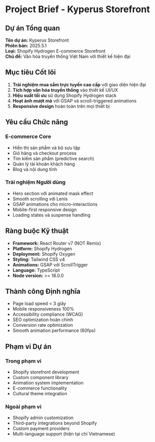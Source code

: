 # Project Brief - Kyperus Storefront

## Dự án Tổng quan
**Tên dự án:** Kyperus Storefront  
**Phiên bản:** 2025.5.1  
**Loại:** Shopify Hydrogen E-commerce Storefront  
**Chủ đề:** Văn hóa truyền thống Việt Nam với thiết kế hiện đại  

## Mục tiêu Cốt lõi
1. **Trải nghiệm mua sắm trực tuyến cao cấp** với giao diện hiện đại
2. **Tích hợp văn hóa truyền thống** vào thiết kế UI/UX
3. **Hiệu suất tối ưu** sử dụng Shopify Hydrogen stack
4. **Hoạt ảnh mượt mà** với GSAP và scroll-triggered animations
5. **Responsive design** hoàn toàn trên mọi thiết bị

## Yêu cầu Chức năng
### E-commerce Core
- Hiển thị sản phẩm và bộ sưu tập
- Giỏ hàng và checkout process
- Tìm kiếm sản phẩm (predictive search)
- Quản lý tài khoản khách hàng
- Blog và nội dung tĩnh

### Trải nghiệm Người dùng
- Hero section với animated mask effect
- Smooth scrolling với Lenis
- GSAP animations cho micro-interactions
- Mobile-first responsive design
- Loading states và suspense handling

## Ràng buộc Kỹ thuật
- **Framework:** React Router v7 (NOT Remix)
- **Platform:** Shopify Hydrogen
- **Deployment:** Shopify Oxygen
- **Styling:** Tailwind CSS v4
- **Animations:** GSAP với ScrollTrigger
- **Language:** TypeScript
- **Node version:** >= 18.0.0

## Thành công Định nghĩa
- Page load speed < 3 giây
- Mobile responsiveness 100%
- Accessibility compliance (WCAG)
- SEO optimization hoàn chỉnh
- Conversion rate optimization
- Smooth animation performance (60fps)

## Phạm vi Dự án
### Trong phạm vi
- Shopify storefront development
- Custom component library
- Animation system implementation
- E-commerce functionality
- Cultural theme integration

### Ngoài phạm vi
- Shopify admin customization
- Third-party integrations beyond Shopify
- Custom payment providers
- Multi-language support (hiện tại chỉ Vietnamese) 